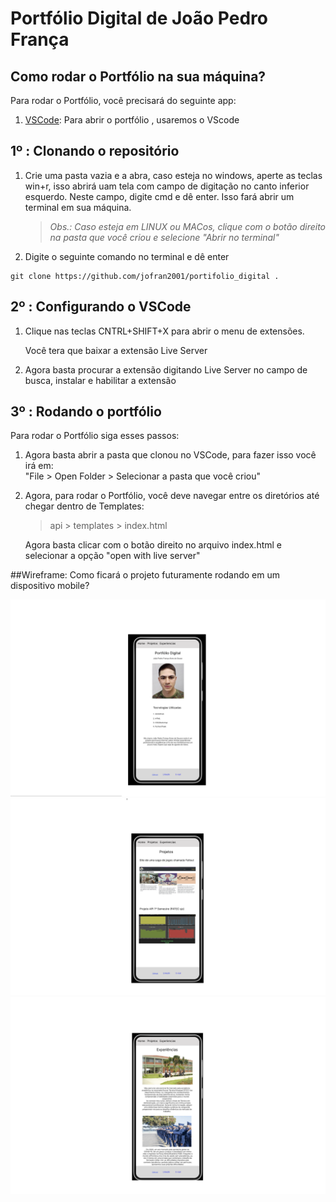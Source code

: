 # Portfólio Digital de João Pedro França 

##  Como rodar o Portfólio na sua máquina?

Para rodar o Portfólio, você precisará do seguinte app:

1. [VSCode](https://code.visualstudio.com/Download): Para abrir o portfólio , usaremos o VScode

## 1º : Clonando o repositório


  1. Crie uma pasta vazia e a abra, caso esteja no windows, aperte as teclas win+r, isso abrirá uam tela com campo de digitação no canto inferior esquerdo. Neste campo, digite cmd e dê enter. Isso fará abrir um terminal em sua máquina.
  
     > _Obs.: Caso esteja em LINUX ou MACos, clique com o botão direito na pasta que você criou e selecione "Abrir no terminal"_

  2. Digite o seguinte comando no terminal e dê enter

  ```
  git clone https://github.com/jofran2001/portifolio_digital .
  ``` 




## 2º :  Configurando o VSCode


  1. Clique nas teclas CNTRL+SHIFT+X para abrir o menu de extensões.

     Você tera que baixar a extensão Live Server
  
  2. Agora basta procurar a extensão digitando Live Server no campo de busca, instalar e habilitar a extensão 


## 3º : Rodando o portfólio 


  Para rodar o Portfólio siga esses passos:

  1. Agora basta abrir a pasta que clonou no VSCode, para fazer isso você irá em: <br> "File > Open Folder > Selecionar a pasta que você criou"
    

  2. Agora, para rodar o Portfólio, você deve navegar entre os diretórios até chegar dentro de Templates:
     >api > templates > index.html

     Agora basta clicar com o botão direito no arquivo index.html e selecionar a opção "open with live server" <br>
     
   
</details>


##Wireframe: Como ficará o projeto futuramente rodando em um dispositivo mobile?

 ![pagina inicial mobile](/mgt/home.png)
 ![pagina projetos mobile](/mgt/projetos.png)
 ![pagina experiencias mobile](/mgt/experiencia.png)

